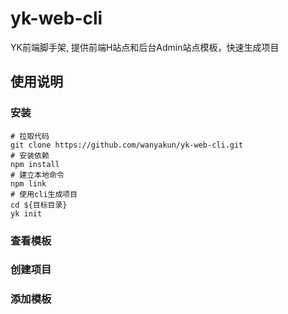 # yk-web-cli
YK前端脚手架, 提供前端H站点和后台Admin站点模板，快速生成项目

## 使用说明

### 安装

```
# 拉取代码
git clone https://github.com/wanyakun/yk-web-cli.git
# 安装依赖
npm install
# 建立本地命令
npm link
# 使用cli生成项目
cd ${目标目录}
yk init
```

### 查看模板

### 创建项目

### 添加模板
